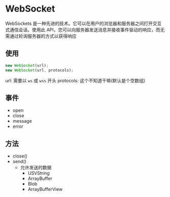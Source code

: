 # WebSocket

WebSockets 是一种先进的技术。它可以在用户的浏览器和服务器之间打开交互式通信会话。使用此 API，您可以向服务器发送消息并接收事件驱动的响应，而无需通过轮询服务器的方式以获得响应

## 使用

```js
new WebSocket(url);
new WebSocket(url, protocols);
```

url: 需要以 `ws` 或 `wss` 开头
protocols: 这个不知道干嘛(默认是个空数组)


## 事件

+ open
+ close
+ message
+ error


## 方法

+ close()
+ send()
  + 允许发送的数据
    + USVString
    + ArrayBuffer
    + Blob
    + ArrayBufferView

